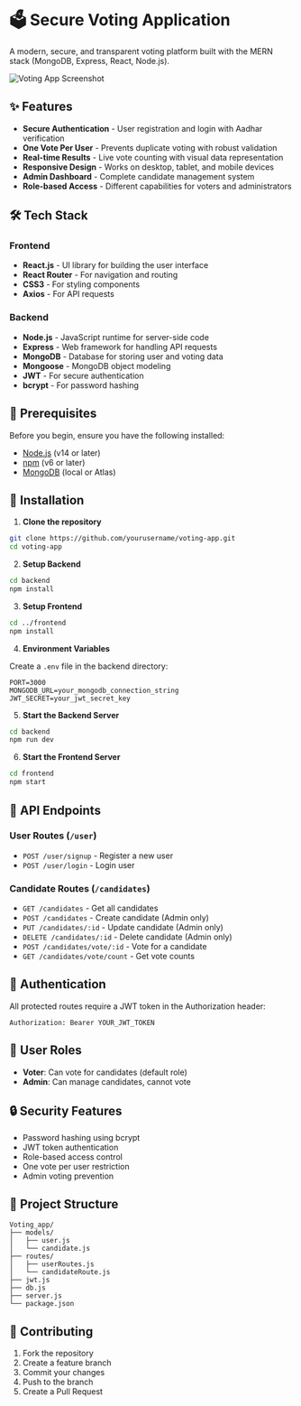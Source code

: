 # 🗳️ Secure Voting Application

A modern, secure, and transparent voting platform built with the MERN stack (MongoDB, Express, React, Node.js).

![Voting App Screenshot](https://via.placeholder.com/800x400?text=Voting+App+Screenshot)

## ✨ Features

- **Secure Authentication** - User registration and login with Aadhar verification
- **One Vote Per User** - Prevents duplicate voting with robust validation
- **Real-time Results** - Live vote counting with visual data representation
- **Responsive Design** - Works on desktop, tablet, and mobile devices
- **Admin Dashboard** - Complete candidate management system
- **Role-based Access** - Different capabilities for voters and administrators

## 🛠️ Tech Stack

### Frontend
- **React.js** - UI library for building the user interface
- **React Router** - For navigation and routing
- **CSS3** - For styling components
- **Axios** - For API requests

### Backend
- **Node.js** - JavaScript runtime for server-side code
- **Express** - Web framework for handling API requests
- **MongoDB** - Database for storing user and voting data
- **Mongoose** - MongoDB object modeling
- **JWT** - For secure authentication
- **bcrypt** - For password hashing

## 📝 Prerequisites

Before you begin, ensure you have the following installed:
- [Node.js](https://nodejs.org/) (v14 or later)
- [npm](https://www.npmjs.com/) (v6 or later)
- [MongoDB](https://www.mongodb.com/) (local or Atlas)

## 🚀 Installation

1. **Clone the repository**
```bash
git clone https://github.com/yourusername/voting-app.git
cd voting-app
```

2. **Setup Backend**
```bash
cd backend
npm install
```

3. **Setup Frontend**
```bash
cd ../frontend
npm install
```

4. **Environment Variables**

Create a `.env` file in the backend directory:
```env
PORT=3000
MONGODB_URL=your_mongodb_connection_string
JWT_SECRET=your_jwt_secret_key
```

5. **Start the Backend Server**
```bash
cd backend
npm run dev
```

6. **Start the Frontend Server**
```bash
cd frontend
npm start
```

## 📡 API Endpoints

### User Routes (`/user`)
- `POST /user/signup` - Register a new user
- `POST /user/login` - Login user

### Candidate Routes (`/candidates`)
- `GET /candidates` - Get all candidates
- `POST /candidates` - Create candidate (Admin only)
- `PUT /candidates/:id` - Update candidate (Admin only)
- `DELETE /candidates/:id` - Delete candidate (Admin only)
- `POST /candidates/vote/:id` - Vote for a candidate
- `GET /candidates/vote/count` - Get vote counts

## 🔑 Authentication

All protected routes require a JWT token in the Authorization header:
```
Authorization: Bearer YOUR_JWT_TOKEN
```

## 👥 User Roles

- **Voter**: Can vote for candidates (default role)
- **Admin**: Can manage candidates, cannot vote

## 🔒 Security Features

- Password hashing using bcrypt
- JWT token authentication
- Role-based access control
- One vote per user restriction
- Admin voting prevention

## 📂 Project Structure

```
Voting_app/
├── models/
│   ├── user.js
│   └── candidate.js
├── routes/
│   ├── userRoutes.js
│   └── candidateRoute.js
├── jwt.js
├── db.js
├── server.js
└── package.json
```

## 🤝 Contributing

1. Fork the repository
2. Create a feature branch
3. Commit your changes
4. Push to the branch
5. Create a Pull Request